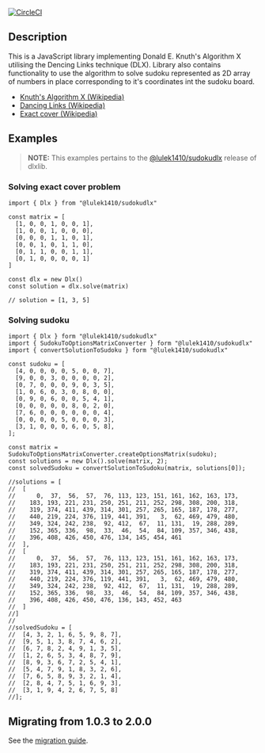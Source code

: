 [![CircleCI](https://circleci.com/gh/taylorjg/dlxlibjs.svg?style=svg)](https://circleci.com/gh/taylorjg/dlxlibjs)

## Description

This is a JavaScript library implementing Donald E. Knuth's Algorithm X utilising the Dencing Links technique (DLX). Library also contains functionality to use the algorithm to solve sudoku represented as 2D array of numbers in place corresponding to it's coordinates int the sudoku board.

- [Knuth's Algorithm X (Wikipedia)](http://en.wikipedia.org/wiki/Algorithm_X "Knuth's Algorithm X (Wikipedia)")
- [Dancing Links (Wikipedia)](http://en.wikipedia.org/wiki/Dancing_Links "Dancing Links (Wikipedia)")
- [Exact cover (Wikipedia)](http://en.wikipedia.org/wiki/Exact_cover "Exact cover (Wikipedia)")

## Examples

> **NOTE:** This examples pertains to the [@lulek1410/sudokudlx](https://www.npmjs.com/package/@lulek1410/sudokudlx) release of dlxlib.

### Solving exact cover problem

```
import { Dlx } from "@lulek1410/sudokudlx"

const matrix = [
  [1, 0, 0, 1, 0, 0, 1],
  [1, 0, 0, 1, 0, 0, 0],
  [0, 0, 0, 1, 1, 0, 1],
  [0, 0, 1, 0, 1, 1, 0],
  [0, 1, 1, 0, 0, 1, 1],
  [0, 1, 0, 0, 0, 0, 1]
]

const dlx = new Dlx()
const solution = dlx.solve(matrix)

// solution = [1, 3, 5]
```

### Solving sudoku

```
import { Dlx } form "@lulek1410/sudokudlx"
import { SudokuToOptionsMatrixConverter } form "@lulek1410/sudokudlx"
import { convertSolutionToSudoku } form "@lulek1410/sudokudlx"

const sudoku = [
  [4, 0, 0, 0, 0, 5, 0, 0, 7],
  [9, 0, 0, 3, 0, 0, 0, 0, 2],
  [0, 7, 0, 0, 0, 9, 0, 3, 5],
  [1, 0, 6, 0, 3, 0, 8, 0, 0],
  [0, 9, 0, 6, 0, 0, 5, 4, 1],
  [0, 0, 0, 0, 0, 8, 0, 2, 0],
  [7, 6, 0, 0, 0, 0, 0, 0, 4],
  [0, 0, 0, 0, 5, 0, 0, 0, 3],
  [3, 1, 0, 0, 0, 6, 0, 5, 8],
];

const matrix = SudokuToOptionsMatrixConverter.createOptionsMatrix(sudoku);
const solutions = new Dlx().solve(matrix, 2);
const solvedSudoku = convertSolutionToSudoku(matrix, solutions[0]);

//solutions = [
//  [
//      0,  37,  56,  57,  76, 113, 123, 151, 161, 162, 163, 173,
//    183, 193, 221, 231, 250, 251, 211, 252, 298, 308, 200, 318,
//    319, 374, 411, 439, 314, 301, 257, 265, 165, 187, 178, 277,
//    440, 219, 224, 376, 119, 441, 391,   3,  62, 469, 479, 480,
//    349, 324, 242, 238,  92, 412,  67,  11, 131,  19, 288, 289,
//    152, 365, 336,  98,  33,  46,  54,  84, 109, 357, 346, 438,
//    396, 408, 426, 450, 476, 134, 145, 454, 461
//  ],
//  [
//      0,  37,  56,  57,  76, 113, 123, 151, 161, 162, 163, 173,
//    183, 193, 221, 231, 250, 251, 211, 252, 298, 308, 200, 318,
//    319, 374, 411, 439, 314, 301, 257, 265, 165, 187, 178, 277,
//    440, 219, 224, 376, 119, 441, 391,   3,  62, 469, 479, 480,
//    349, 324, 242, 238,  92, 412,  67,  11, 131,  19, 288, 289,
//    152, 365, 336,  98,  33,  46,  54,  84, 109, 357, 346, 438,
//    396, 408, 426, 450, 476, 136, 143, 452, 463
//  ]
//]
//
//solvedSudoku = [
//  [4, 3, 2, 1, 6, 5, 9, 8, 7],
//  [9, 5, 1, 3, 8, 7, 4, 6, 2],
//  [6, 7, 8, 2, 4, 9, 1, 3, 5],
//  [1, 2, 6, 5, 3, 4, 8, 7, 9],
//  [8, 9, 3, 6, 7, 2, 5, 4, 1],
//  [5, 4, 7, 9, 1, 8, 3, 2, 6],
//  [7, 6, 5, 8, 9, 3, 2, 1, 4],
//  [2, 8, 4, 7, 5, 1, 6, 9, 3],
//  [3, 1, 9, 4, 2, 6, 7, 5, 8]
//];

```

## Migrating from 1.0.3 to 2.0.0

See the [migration guide](MIGRATION_GUIDE.md).
